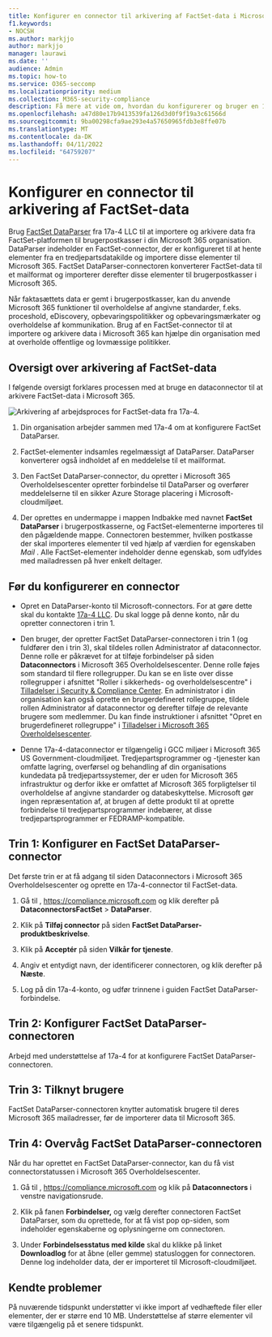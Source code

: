 ```yaml
---
title: Konfigurer en connector til arkivering af FactSet-data i Microsoft 365
f1.keywords:
- NOCSH
ms.author: markjjo
author: markjjo
manager: laurawi
ms.date: ''
audience: Admin
ms.topic: how-to
ms.service: O365-seccomp
ms.localizationpriority: medium
ms.collection: M365-security-compliance
description: Få mere at vide om, hvordan du konfigurerer og bruger en 17a-4 FactSet DataParser-connector til at importere og arkivere FactSet-data i Microsoft 365.
ms.openlocfilehash: a47d80e17b9413539fa126d3d0f9f19a3c61566d
ms.sourcegitcommit: 9ba00298cfa9ae293e4a57650965fdb3e8ffe07b
ms.translationtype: MT
ms.contentlocale: da-DK
ms.lasthandoff: 04/11/2022
ms.locfileid: "64759207"
---
```

# <a name="set-up-a-connector-to-archive-factset-data"></a>Konfigurer en connector til arkivering af FactSet-data

Brug [FactSet DataParser](https://www.17a-4.com/factset-dataparser/) fra 17a-4 LLC til at importere og arkivere data fra FactSet-platformen til brugerpostkasser i din Microsoft 365 organisation. DataParser indeholder en FactSet-connector, der er konfigureret til at hente elementer fra en tredjepartsdatakilde og importere disse elementer til Microsoft 365. FactSet DataParser-connectoren konverterer FactSet-data til et mailformat og importerer derefter disse elementer til brugerpostkasser i Microsoft 365.

Når faktasættets data er gemt i brugerpostkasser, kan du anvende Microsoft 365 funktioner til overholdelse af angivne standarder, f.eks. proceshold, eDiscovery, opbevaringspolitikker og opbevaringsmærkater og overholdelse af kommunikation. Brug af en FactSet-connector til at importere og arkivere data i Microsoft 365 kan hjælpe din organisation med at overholde offentlige og lovmæssige politikker.

## <a name="overview-of-archiving-factset-data"></a>Oversigt over arkivering af FactSet-data

I følgende oversigt forklares processen med at bruge en dataconnector til at arkivere FactSet-data i Microsoft 365.

![Arkivering af arbejdsproces for FactSet-data fra 17a-4.](../media/FactSetDataParserConnectorWorkflow.png)

1. Din organisation arbejder sammen med 17a-4 om at konfigurere FactSet DataParser.

2. FactSet-elementer indsamles regelmæssigt af DataParser. DataParser konverterer også indholdet af en meddelelse til et mailformat.

3. Den FactSet DataParser-connector, du opretter i Microsoft 365 Overholdelsescenter opretter forbindelse til DataParser og overfører meddelelserne til en sikker Azure Storage placering i Microsoft-cloudmiljøet.

4. Der oprettes en undermappe i mappen Indbakke med navnet **FactSet DataParser** i brugerpostkasserne, og FactSet-elementerne importeres til den pågældende mappe. Connectoren bestemmer, hvilken postkasse der skal importeres elementer til ved hjælp af værdien for egenskaben *Mail* . Alle FactSet-elementer indeholder denne egenskab, som udfyldes med mailadressen på hver enkelt deltager.

## <a name="before-you-set-up-a-connector"></a>Før du konfigurerer en connector

- Opret en DataParser-konto til Microsoft-connectors. For at gøre dette skal du kontakte [17a-4 LLC](https://www.17a-4.com/contact/). Du skal logge på denne konto, når du opretter connectoren i trin 1.

- Den bruger, der opretter FactSet DataParser-connectoren i trin 1 (og fuldfører den i trin 3), skal tildeles rollen Administrator af dataconnector. Denne rolle er påkrævet for at tilføje forbindelser på siden **Dataconnectors** i Microsoft 365 Overholdelsescenter. Denne rolle føjes som standard til flere rollegrupper. Du kan se en liste over disse rollegrupper i afsnittet "Roller i sikkerheds- og overholdelsescentre" i [Tilladelser i Security & Compliance Center](../security/office-365-security/permissions-in-the-security-and-compliance-center.md#roles-in-the-security--compliance-center). En administrator i din organisation kan også oprette en brugerdefineret rollegruppe, tildele rollen Administrator af dataconnector og derefter tilføje de relevante brugere som medlemmer. Du kan finde instruktioner i afsnittet "Opret en brugerdefineret rollegruppe" i [Tilladelser i Microsoft 365 Overholdelsescenter](microsoft-365-compliance-center-permissions.md#create-a-custom-role-group).

- Denne 17a-4-dataconnector er tilgængelig i GCC miljøer i Microsoft 365 US Government-cloudmiljøet. Tredjepartsprogrammer og -tjenester kan omfatte lagring, overførsel og behandling af din organisations kundedata på tredjepartssystemer, der er uden for Microsoft 365 infrastruktur og derfor ikke er omfattet af Microsoft 365 forpligtelser til overholdelse af angivne standarder og databeskyttelse. Microsoft gør ingen repræsentation af, at brugen af dette produkt til at oprette forbindelse til tredjepartsprogrammer indebærer, at disse tredjepartsprogrammer er FEDRAMP-kompatible.

## <a name="step-1-set-up-a-factset-dataparser-connector"></a>Trin 1: Konfigurer en FactSet DataParser-connector

Det første trin er at få adgang til siden Dataconnectors i Microsoft 365 Overholdelsescenter og oprette en 17a-4-connector til FactSet-data.

1. Gå til , <https://compliance.microsoft.com> og klik derefter på **DataconnectorsFactSet** >  **DataParser**.

2. Klik på **Tilføj connector** på siden **FactSet DataParser-produktbeskrivelse**.

3. Klik på **Acceptér** på siden **Vilkår for tjeneste**.

4. Angiv et entydigt navn, der identificerer connectoren, og klik derefter på **Næste**.

5. Log på din 17a-4-konto, og udfør trinnene i guiden FactSet DataParser-forbindelse.

## <a name="step-2-configure-the-factset-dataparser-connector"></a>Trin 2: Konfigurer FactSet DataParser-connectoren

Arbejd med understøttelse af 17a-4 for at konfigurere FactSet DataParser-connectoren.

## <a name="step-3-map-users"></a>Trin 3: Tilknyt brugere

FactSet DataParser-connectoren knytter automatisk brugere til deres Microsoft 365 mailadresser, før de importerer data til Microsoft 365.

## <a name="step-4-monitor-the-factset-dataparser-connector"></a>Trin 4: Overvåg FactSet DataParser-connectoren

Når du har oprettet en FactSet DataParser-connector, kan du få vist connectorstatussen i Microsoft 365 Overholdelsescenter.

1. Gå til , <https://compliance.microsoft.com> og klik på **Dataconnectors** i venstre navigationsrude.

2. Klik på fanen **Forbindelser,** og vælg derefter connectoren FactSet DataParser, som du oprettede, for at få vist pop op-siden, som indeholder egenskaberne og oplysningerne om connectoren.

3. Under **Forbindelsesstatus med kilde** skal du klikke på linket **Downloadlog** for at åbne (eller gemme) statusloggen for connectoren. Denne log indeholder data, der er importeret til Microsoft-cloudmiljøet.

## <a name="known-issues"></a>Kendte problemer

På nuværende tidspunkt understøtter vi ikke import af vedhæftede filer eller elementer, der er større end 10 MB. Understøttelse af større elementer vil være tilgængelig på et senere tidspunkt.
